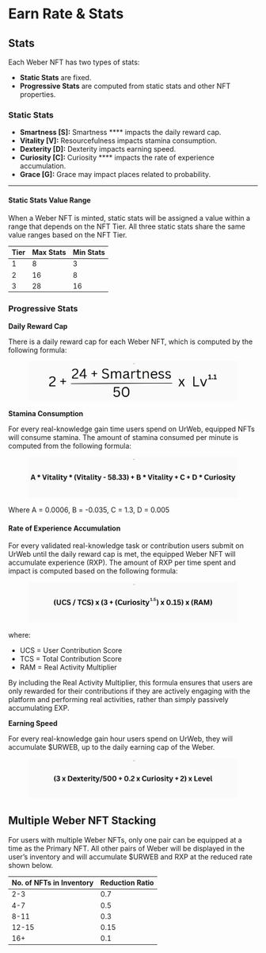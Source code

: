 # Earn Rate & Stats

## Stats

Each Weber NFT has two types of stats:&#x20;

* **Static Stats** are fixed.
* **Progressive Stats** are computed from static stats and other NFT properties.



### Static Stats

* **Smartness \[S]:** Smartness **** impacts the daily reward cap.
* **Vitality \[V]:** Resourcefulness impacts stamina consumption.
* **Dexterity \[D]:** Dexterity impacts earning speed.
* **Curiosity \[C]:** Curiosity **** impacts the rate of experience accumulation.
* **Grace \[G]:** Grace may impact places related to probability.

****

#### Static Stats Value Range

When a Weber NFT is minted, static stats will be assigned a value within a range that depends on the NFT Tier. All three static stats share the same value ranges based on the NFT Tier.

<table data-view="cards"><thead><tr><th>Tier</th><th>Max Stats</th><th>Min Stats</th></tr></thead><tbody><tr><td>1</td><td>8</td><td>3</td></tr><tr><td>2</td><td>16</td><td>8</td></tr><tr><td>3</td><td>28</td><td>16</td></tr></tbody></table>



### Progressive Stats

**Daily Reward Cap**

There is a daily reward cap for each Weber NFT, which is computed by the following formula:

<figure><img src="../../.gitbook/assets/2.png" alt="$URWEB Daily Reward Cap"><figcaption></figcaption></figure>



**Stamina Consumption**

For every real-knowledge gain time users spend on UrWeb, equipped NFTs will consume stamina.  The amount of stamina consumed per minute is computed from the following formula:

<figure><img src="../../.gitbook/assets/3.png" alt="$URWEB Stamina Consumption Rate"><figcaption></figcaption></figure>

Where A = 0.0006, B = -0.035, C = 1.3, D = 0.005



#### Rate of Experience Accumulation&#x20;

For every validated real-knowledge task or contribution users submit on UrWeb until the daily reward cap is met, the equipped Weber NFT will accumulate experience (RXP). The amount of RXP per time spent and impact is computed based on the following formula:

<figure><img src="../../.gitbook/assets/Voting Rights.png" alt=""><figcaption></figcaption></figure>

where:

* UCS = User Contribution Score
* TCS = Total Contribution Score
* RAM = Real Activity Multiplier

By including the Real Activity Multiplier, this formula ensures that users are only rewarded for their contributions if they are actively engaging with the platform and performing real activities, rather than simply passively accumulating EXP.



**Earning Speed**

For every real-knowledge gain hour users spend on UrWeb, they will accumulate $URWEB, up to the daily earning cap of the Weber.

<figure><img src="../../.gitbook/assets/Earning Speed.png" alt="$URWEB Earning Speed"><figcaption></figcaption></figure>



## **Multiple** Weber **NFT Stacking**

For users with multiple Weber NFTs, only one pair can be equipped at a time as the Primary NFT. All other pairs of Weber will be displayed in the user’s inventory and will accumulate $URWEB and RXP at the reduced rate shown below.

<table data-view="cards"><thead><tr><th>No. of NFTs in Inventory</th><th>Reduction Ratio</th></tr></thead><tbody><tr><td>2-3</td><td>0.7</td></tr><tr><td>4-7</td><td>0.5</td></tr><tr><td>8-11</td><td>0.3</td></tr><tr><td>12-15</td><td>0.15</td></tr><tr><td>16+</td><td>0.1</td></tr></tbody></table>

